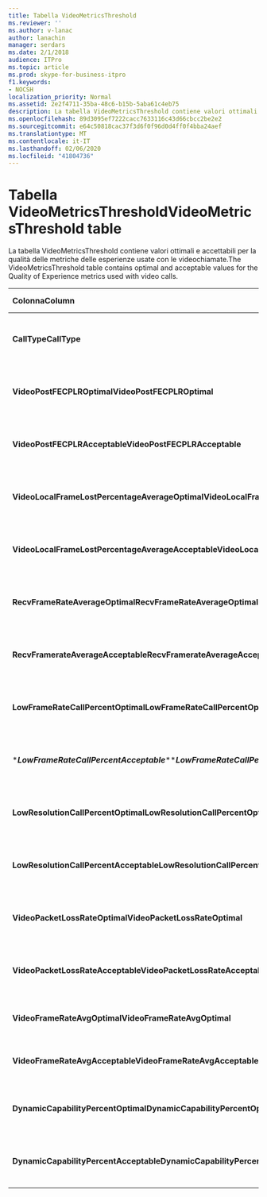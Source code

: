 ```yaml
---
title: Tabella VideoMetricsThreshold
ms.reviewer: ''
ms.author: v-lanac
author: lanachin
manager: serdars
ms.date: 2/1/2018
audience: ITPro
ms.topic: article
ms.prod: skype-for-business-itpro
f1.keywords:
- NOCSH
localization_priority: Normal
ms.assetid: 2e2f4711-35ba-48c6-b15b-5aba61c4eb75
description: La tabella VideoMetricsThreshold contiene valori ottimali e accettabili per la qualità delle metriche delle esperienze usate con le videochiamate.
ms.openlocfilehash: 89d3095ef7222cacc7633116c43d66cbcc2be2e2
ms.sourcegitcommit: e64c50818cac37f3d6f0f96d0d4ff0f4bba24aef
ms.translationtype: MT
ms.contentlocale: it-IT
ms.lasthandoff: 02/06/2020
ms.locfileid: "41804736"
---
```

# <a name="videometricsthreshold-table"></a><span data-ttu-id="784f3-103">Tabella VideoMetricsThreshold</span><span class="sxs-lookup"><span data-stu-id="784f3-103">VideoMetricsThreshold table</span></span>
 
<span data-ttu-id="784f3-104">La tabella VideoMetricsThreshold contiene valori ottimali e accettabili per la qualità delle metriche delle esperienze usate con le videochiamate.</span><span class="sxs-lookup"><span data-stu-id="784f3-104">The VideoMetricsThreshold table contains optimal and acceptable values for the Quality of Experience metrics used with video calls.</span></span>
  

| <span data-ttu-id="784f3-105">**Colonna**</span><span class="sxs-lookup"><span data-stu-id="784f3-105">**Column**</span></span>                                               | <span data-ttu-id="784f3-106">**Tipo di dati**</span><span class="sxs-lookup"><span data-stu-id="784f3-106">**Data Type**</span></span>       | <span data-ttu-id="784f3-107">**Chiave/indice**</span><span class="sxs-lookup"><span data-stu-id="784f3-107">**Key/Index**</span></span>  | <span data-ttu-id="784f3-108">**Dettagli**</span><span class="sxs-lookup"><span data-stu-id="784f3-108">**Details**</span></span>                          |
|:---------------------------------------------------------|:--------------------|:---------------|:-------------------------------------|
| <span data-ttu-id="784f3-109">**CallType**</span><span class="sxs-lookup"><span data-stu-id="784f3-109">**CallType**</span></span> <br/>                                       | <span data-ttu-id="784f3-110">int</span><span class="sxs-lookup"><span data-stu-id="784f3-110">int</span></span>  <br/>          | <span data-ttu-id="784f3-111">Principale</span><span class="sxs-lookup"><span data-stu-id="784f3-111">Primary</span></span>  <br/> | <span data-ttu-id="784f3-112">Tipo di chiamata inserita.</span><span class="sxs-lookup"><span data-stu-id="784f3-112">Type of call that was placed.</span></span>  <br/> |
| <span data-ttu-id="784f3-113">**VideoPostFECPLROptimal**</span><span class="sxs-lookup"><span data-stu-id="784f3-113">**VideoPostFECPLROptimal**</span></span> <br/>                         | <span data-ttu-id="784f3-114">decimale (5; 2)</span><span class="sxs-lookup"><span data-stu-id="784f3-114">decimal(5,2)</span></span>  <br/> |                | <span data-ttu-id="784f3-115">Il valore predefinito è 0,05.</span><span class="sxs-lookup"><span data-stu-id="784f3-115">The default value is 0.05.</span></span>  <br/>    |
| <span data-ttu-id="784f3-116">**VideoPostFECPLRAcceptable**</span><span class="sxs-lookup"><span data-stu-id="784f3-116">**VideoPostFECPLRAcceptable**</span></span> <br/>                      | <span data-ttu-id="784f3-117">decimale (5; 2)</span><span class="sxs-lookup"><span data-stu-id="784f3-117">decimal(5,2)</span></span>  <br/> |                | <span data-ttu-id="784f3-118">Il valore predefinito è 0,10.</span><span class="sxs-lookup"><span data-stu-id="784f3-118">The default value is 0.10.</span></span>  <br/>    |
| <span data-ttu-id="784f3-119">**VideoLocalFrameLostPercentageAverageOptimal**</span><span class="sxs-lookup"><span data-stu-id="784f3-119">**VideoLocalFrameLostPercentageAverageOptimal**</span></span> <br/>    | <span data-ttu-id="784f3-120">decimale (5; 2)</span><span class="sxs-lookup"><span data-stu-id="784f3-120">decimal(5,2)</span></span>  <br/> |                | <span data-ttu-id="784f3-121">Il valore predefinito è 5,0.</span><span class="sxs-lookup"><span data-stu-id="784f3-121">The default value is 5.0.</span></span>  <br/>     |
| <span data-ttu-id="784f3-122">**VideoLocalFrameLostPercentageAverageAcceptable**</span><span class="sxs-lookup"><span data-stu-id="784f3-122">**VideoLocalFrameLostPercentageAverageAcceptable**</span></span> <br/> | <span data-ttu-id="784f3-123">decimale (5; 2)</span><span class="sxs-lookup"><span data-stu-id="784f3-123">decimal(5,2)</span></span>  <br/> |                | <span data-ttu-id="784f3-124">Il valore predefinito è 10,0.</span><span class="sxs-lookup"><span data-stu-id="784f3-124">The default value is 10.0.</span></span>  <br/>    |
| <span data-ttu-id="784f3-125">**RecvFrameRateAverageOptimal**</span><span class="sxs-lookup"><span data-stu-id="784f3-125">**RecvFrameRateAverageOptimal**</span></span> <br/>                    | <span data-ttu-id="784f3-126">decimale (9; 4)</span><span class="sxs-lookup"><span data-stu-id="784f3-126">decimal(9,4)</span></span>  <br/> |                | <span data-ttu-id="784f3-127">Il valore predefinito è 12,0000.</span><span class="sxs-lookup"><span data-stu-id="784f3-127">The default value is 12.0000.</span></span>  <br/> |
| <span data-ttu-id="784f3-128">**RecvFramerateAverageAcceptable**</span><span class="sxs-lookup"><span data-stu-id="784f3-128">**RecvFramerateAverageAcceptable**</span></span> <br/>                 | <span data-ttu-id="784f3-129">decimale (9; 4)</span><span class="sxs-lookup"><span data-stu-id="784f3-129">decimal(9,4)</span></span>  <br/> |                | <span data-ttu-id="784f3-130">Il valore predefinito è 7,0000.</span><span class="sxs-lookup"><span data-stu-id="784f3-130">The default value is 7.0000.</span></span>  <br/>  |
| <span data-ttu-id="784f3-131">**LowFrameRateCallPercentOptimal**</span><span class="sxs-lookup"><span data-stu-id="784f3-131">**LowFrameRateCallPercentOptimal**</span></span> <br/>                 | <span data-ttu-id="784f3-132">decimale (5; 2)</span><span class="sxs-lookup"><span data-stu-id="784f3-132">decimal(5,2)</span></span>  <br/> |                | <span data-ttu-id="784f3-133">Il valore predefinito è 5,0.</span><span class="sxs-lookup"><span data-stu-id="784f3-133">The default value is 5.0.</span></span>  <br/>     |
| <span data-ttu-id="784f3-134">\****LowFrameRateCallPercentAcceptable***\*</span><span class="sxs-lookup"><span data-stu-id="784f3-134">\****LowFrameRateCallPercentAcceptable***\*</span></span> <br/>        | <span data-ttu-id="784f3-135">decimale (5; 2)</span><span class="sxs-lookup"><span data-stu-id="784f3-135">decimal(5,2)</span></span>  <br/> |                | <span data-ttu-id="784f3-136">Il valore predefinito è 10.0/</span><span class="sxs-lookup"><span data-stu-id="784f3-136">The default value is 10.0/</span></span>  <br/>    |
| <span data-ttu-id="784f3-137">**LowResolutionCallPercentOptimal**</span><span class="sxs-lookup"><span data-stu-id="784f3-137">**LowResolutionCallPercentOptimal**</span></span> <br/>                | <span data-ttu-id="784f3-138">decimale (5; 2)</span><span class="sxs-lookup"><span data-stu-id="784f3-138">decimal(5,2)</span></span>  <br/> |                | <span data-ttu-id="784f3-139">Il valore predefinito è 5,0.</span><span class="sxs-lookup"><span data-stu-id="784f3-139">The default value is 5.0.</span></span>  <br/>     |
| <span data-ttu-id="784f3-140">**LowResolutionCallPercentAcceptable**</span><span class="sxs-lookup"><span data-stu-id="784f3-140">**LowResolutionCallPercentAcceptable**</span></span> <br/>             | <span data-ttu-id="784f3-141">decimale (5; 2)</span><span class="sxs-lookup"><span data-stu-id="784f3-141">decimal(5,2)</span></span>  <br/> |                | <span data-ttu-id="784f3-142">Il valore predefinito è 10,0.</span><span class="sxs-lookup"><span data-stu-id="784f3-142">The default value is 10.0.</span></span>  <br/>    |
| <span data-ttu-id="784f3-143">**VideoPacketLossRateOptimal**</span><span class="sxs-lookup"><span data-stu-id="784f3-143">**VideoPacketLossRateOptimal**</span></span> <br/>                     | <span data-ttu-id="784f3-144">foat</span><span class="sxs-lookup"><span data-stu-id="784f3-144">foat</span></span>  <br/>         |                | <span data-ttu-id="784f3-145">Il valore predefinito è 0,05.</span><span class="sxs-lookup"><span data-stu-id="784f3-145">The default value is 0.05.</span></span>  <br/>    |
| <span data-ttu-id="784f3-146">**VideoPacketLossRateAcceptable**</span><span class="sxs-lookup"><span data-stu-id="784f3-146">**VideoPacketLossRateAcceptable**</span></span> <br/>                  | <span data-ttu-id="784f3-147">galleggiante</span><span class="sxs-lookup"><span data-stu-id="784f3-147">float</span></span>  <br/>        |                | <span data-ttu-id="784f3-148">Il valore predefinito è 0,10.</span><span class="sxs-lookup"><span data-stu-id="784f3-148">The default value is 0.10.</span></span>  <br/>    |
| <span data-ttu-id="784f3-149">**VideoFrameRateAvgOptimal**</span><span class="sxs-lookup"><span data-stu-id="784f3-149">**VideoFrameRateAvgOptimal**</span></span> <br/>                       | <span data-ttu-id="784f3-150">galleggiante</span><span class="sxs-lookup"><span data-stu-id="784f3-150">float</span></span>  <br/>        |                | <span data-ttu-id="784f3-151">Il valore predefinito è 12.</span><span class="sxs-lookup"><span data-stu-id="784f3-151">The default value is 12.</span></span>  <br/>      |
| <span data-ttu-id="784f3-152">**VideoFrameRateAvgAcceptable**</span><span class="sxs-lookup"><span data-stu-id="784f3-152">**VideoFrameRateAvgAcceptable**</span></span> <br/>                    | <span data-ttu-id="784f3-153">galleggiante</span><span class="sxs-lookup"><span data-stu-id="784f3-153">float</span></span>  <br/>        |                | <span data-ttu-id="784f3-154">Il valore predefinito è 7.</span><span class="sxs-lookup"><span data-stu-id="784f3-154">The default value is 7.</span></span>  <br/>       |
| <span data-ttu-id="784f3-155">**DynamicCapabilityPercentOptimal**</span><span class="sxs-lookup"><span data-stu-id="784f3-155">**DynamicCapabilityPercentOptimal**</span></span> <br/>                | <span data-ttu-id="784f3-156">decimale (5; 2)</span><span class="sxs-lookup"><span data-stu-id="784f3-156">decimal(5,2)</span></span>  <br/> |                | <span data-ttu-id="784f3-157">Il valore predefinito è 5,00.</span><span class="sxs-lookup"><span data-stu-id="784f3-157">The default value is 5.00.</span></span>  <br/>    |
| <span data-ttu-id="784f3-158">**DynamicCapabilityPercentAcceptable**</span><span class="sxs-lookup"><span data-stu-id="784f3-158">**DynamicCapabilityPercentAcceptable**</span></span> <br/>             | <span data-ttu-id="784f3-159">decimale (5; 2)</span><span class="sxs-lookup"><span data-stu-id="784f3-159">decimal(5,2)</span></span>  <br/> |                | <span data-ttu-id="784f3-160">Il valore predefinito è 10,00.</span><span class="sxs-lookup"><span data-stu-id="784f3-160">The default value is 10.00.</span></span>  <br/>   |

